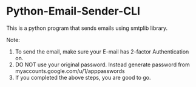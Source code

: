 # Python-Email-Sender-CLI
This is a python program that sends emails using smtplib library.

Note:
1. To send the email, make sure your E-mail has 2-factor Authentication on.
2. DO NOT use your original password. Instead generate password from myaccounts.google.com/u/1/apppasswords
3. If you completed the above steps, you are good to go.
